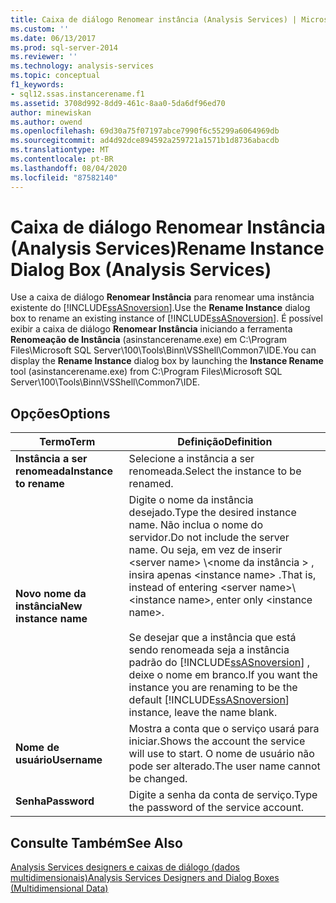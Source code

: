 ```yaml
---
title: Caixa de diálogo Renomear instância (Analysis Services) | Microsoft Docs
ms.custom: ''
ms.date: 06/13/2017
ms.prod: sql-server-2014
ms.reviewer: ''
ms.technology: analysis-services
ms.topic: conceptual
f1_keywords:
- sql12.ssas.instancerename.f1
ms.assetid: 3708d992-8dd9-461c-8aa0-5da6df96ed70
author: minewiskan
ms.author: owend
ms.openlocfilehash: 69d30a75f07197abce7990f6c55299a6064969db
ms.sourcegitcommit: ad4d92dce894592a259721a1571b1d8736abacdb
ms.translationtype: MT
ms.contentlocale: pt-BR
ms.lasthandoff: 08/04/2020
ms.locfileid: "87582140"
---
```

# <a name="rename-instance-dialog-box-analysis-services"></a><span data-ttu-id="3a1a3-102">Caixa de diálogo Renomear Instância (Analysis Services)</span><span class="sxs-lookup"><span data-stu-id="3a1a3-102">Rename Instance Dialog Box (Analysis Services)</span></span>
  <span data-ttu-id="3a1a3-103">Use a caixa de diálogo **Renomear Instância** para renomear uma instância existente do [!INCLUDE[ssASnoversion](../includes/ssasnoversion-md.md)].</span><span class="sxs-lookup"><span data-stu-id="3a1a3-103">Use the **Rename Instance** dialog box to rename an existing instance of [!INCLUDE[ssASnoversion](../includes/ssasnoversion-md.md)].</span></span> <span data-ttu-id="3a1a3-104">É possível exibir a caixa de diálogo **Renomear Instância** iniciando a ferramenta **Renomeação de Instância** (asinstancerename.exe) em C:\Program Files\Microsoft SQL Server\100\Tools\Binn\VSShell\Common7\IDE.</span><span class="sxs-lookup"><span data-stu-id="3a1a3-104">You can display the **Rename Instance** dialog box by launching the **Instance Rename** tool (asinstancerename.exe) from C:\Program Files\Microsoft SQL Server\100\Tools\Binn\VSShell\Common7\IDE.</span></span>  
  
## <a name="options"></a><span data-ttu-id="3a1a3-105">Opções</span><span class="sxs-lookup"><span data-stu-id="3a1a3-105">Options</span></span>  
  
|<span data-ttu-id="3a1a3-106">Termo</span><span class="sxs-lookup"><span data-stu-id="3a1a3-106">Term</span></span>|<span data-ttu-id="3a1a3-107">Definição</span><span class="sxs-lookup"><span data-stu-id="3a1a3-107">Definition</span></span>|  
|----------|----------------|  
|<span data-ttu-id="3a1a3-108">**Instância a ser renomeada**</span><span class="sxs-lookup"><span data-stu-id="3a1a3-108">**Instance to rename**</span></span>|<span data-ttu-id="3a1a3-109">Selecione a instância a ser renomeada.</span><span class="sxs-lookup"><span data-stu-id="3a1a3-109">Select the instance to be renamed.</span></span>|  
|<span data-ttu-id="3a1a3-110">**Novo nome da instância**</span><span class="sxs-lookup"><span data-stu-id="3a1a3-110">**New instance name**</span></span>|<span data-ttu-id="3a1a3-111">Digite o nome da instância desejado.</span><span class="sxs-lookup"><span data-stu-id="3a1a3-111">Type the desired instance name.</span></span> <span data-ttu-id="3a1a3-112">Não inclua o nome do servidor.</span><span class="sxs-lookup"><span data-stu-id="3a1a3-112">Do not include the server name.</span></span> <span data-ttu-id="3a1a3-113">Ou seja, em vez de inserir \<server name> \\<nome da instância \> , insira apenas \<instance name> .</span><span class="sxs-lookup"><span data-stu-id="3a1a3-113">That is, instead of entering \<server name>\\<instance name\>, enter only \<instance name>.</span></span><br /><br /> <span data-ttu-id="3a1a3-114">Se desejar que a instância que está sendo renomeada seja a instância padrão do [!INCLUDE[ssASnoversion](../includes/ssasnoversion-md.md)] , deixe o nome em branco.</span><span class="sxs-lookup"><span data-stu-id="3a1a3-114">If you want the instance you are renaming to be the default [!INCLUDE[ssASnoversion](../includes/ssasnoversion-md.md)] instance, leave the name blank.</span></span>|  
|<span data-ttu-id="3a1a3-115">**Nome de usuário**</span><span class="sxs-lookup"><span data-stu-id="3a1a3-115">**Username**</span></span>|<span data-ttu-id="3a1a3-116">Mostra a conta que o serviço usará para iniciar.</span><span class="sxs-lookup"><span data-stu-id="3a1a3-116">Shows the account the service will use to start.</span></span> <span data-ttu-id="3a1a3-117">O nome de usuário não pode ser alterado.</span><span class="sxs-lookup"><span data-stu-id="3a1a3-117">The user name cannot be changed.</span></span>|  
|<span data-ttu-id="3a1a3-118">**Senha**</span><span class="sxs-lookup"><span data-stu-id="3a1a3-118">**Password**</span></span>|<span data-ttu-id="3a1a3-119">Digite a senha da conta de serviço.</span><span class="sxs-lookup"><span data-stu-id="3a1a3-119">Type the password of the service account.</span></span>|  
  
## <a name="see-also"></a><span data-ttu-id="3a1a3-120">Consulte Também</span><span class="sxs-lookup"><span data-stu-id="3a1a3-120">See Also</span></span>  
 [<span data-ttu-id="3a1a3-121">Analysis Services designers e caixas de diálogo &#40;dados multidimensionais&#41;</span><span class="sxs-lookup"><span data-stu-id="3a1a3-121">Analysis Services Designers and Dialog Boxes &#40;Multidimensional Data&#41;</span></span>](analysis-services-designers-and-dialog-boxes-multidimensional-data.md)  
  
  
